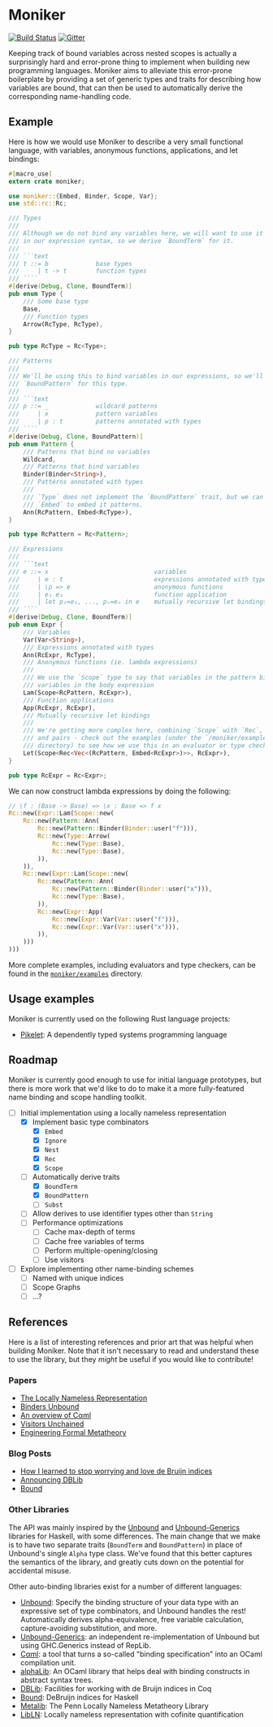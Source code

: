 # Moniker

[![Build Status][travis-badge]][travis-url]
[![Gitter][gitter-badge]][gitter-lobby]

[travis-badge]: https://travis-ci.org/brendanzab/moniker.svg?branch=master
[travis-url]: https://travis-ci.org/brendanzab/moniker
[gitter-badge]: https://badges.gitter.im/moniker-rs/moniker.svg
[gitter-lobby]: https://gitter.im/moniker-rs/Lobby

Keeping track of bound variables across nested scopes is actually a surprisingly
hard and error-prone thing to implement when building new programming languages.
Moniker aims to alleviate this error-prone boilerplate by providing a set of
generic types and traits for describing how variables are bound, that can then
be used to automatically derive the corresponding name-handling code.

## Example

Here is how we would use Moniker to describe a very small functional language,
with variables, anonymous functions, applications, and let bindings:

```rust
#[macro_use]
extern crate moniker;

use moniker::{Embed, Binder, Scope, Var};
use std::rc::Rc;

/// Types
///
/// Although we do not bind any variables here, we will want to use it later on
/// in our expression syntax, so we derive `BoundTerm` for it.
///
/// ```text
/// t ::= b             base types
///     | t -> t        function types
/// ````
#[derive(Debug, Clone, BoundTerm)]
pub enum Type {
    /// Some base type
    Base,
    /// Function types
    Arrow(RcType, RcType),
}

pub type RcType = Rc<Type>;

/// Patterns
///
/// We'll be using this to bind variables in our expressions, so we'll derive
/// `BoundPattern` for this type.
///
/// ```text
/// p ::= _             wildcard patterns
///     | x             pattern variables
///     | p : t         patterns annotated with types
/// ````
#[derive(Debug, Clone, BoundPattern)]
pub enum Pattern {
    /// Patterns that bind no variables
    Wildcard,
    /// Patterns that bind variables
    Binder(Binder<String>),
    /// Patterns annotated with types
    ///
    /// `Type` does not implement the `BoundPattern` trait, but we can use
    /// `Embed` to embed it patterns.
    Ann(RcPattern, Embed<RcType>),
}

pub type RcPattern = Rc<Pattern>;

/// Expressions
///
/// ```text
/// e ::= x                             variables
///     | e : t                         expressions annotated with types
///     | \p => e                       anonymous functions
///     | e₁ e₂                         function application
///     | let p₁=e₁, ..., pₙ=eₙ in e    mutually recursive let bindings
/// ````
#[derive(Debug, Clone, BoundTerm)]
pub enum Expr {
    /// Variables
    Var(Var<String>),
    /// Expressions annotated with types
    Ann(RcExpr, RcType),
    /// Anonymous functions (ie. lambda expressions)
    ///
    /// We use the `Scope` type to say that variables in the pattern bind
    /// variables in the body expression
    Lam(Scope<RcPattern, RcExpr>),
    /// Function applications
    App(RcExpr, RcExpr),
    /// Mutually recursive let bindings
    ///
    /// We're getting more complex here, combining `Scope` with `Rec`, `Vec`,
    /// and pairs - check out the examples (under the `/moniker/examples`
    /// directory) to see how we use this in an evaluator or type checker.
    Let(Scope<Rec<Vec<(RcPattern, Embed<RcExpr>)>>, RcExpr>),
}

pub type RcExpr = Rc<Expr>;
```

We can now construct lambda expressions by doing the following:

```rust
// \f : (Base -> Base) => \x : Base => f x
Rc::new(Expr::Lam(Scope::new(
    Rc::new(Pattern::Ann(
        Rc::new(Pattern::Binder(Binder::user("f"))),
        Rc::new(Type::Arrow(
            Rc::new(Type::Base),
            Rc::new(Type::Base),
        )),
    )),
    Rc::new(Expr::Lam(Scope::new(
        Rc::new(Pattern::Ann(
            Rc::new(Pattern::Binder(Binder::user("x"))),
            Rc::new(Type::Base),
        )),
        Rc::new(Expr::App(
            Rc::new(Expr::Var(Var::user("f"))),
            Rc::new(Expr::Var(Var::user("x"))),
        )),
    )))
)))
```

More complete examples, including evaluators and type checkers, can be found in
the [`moniker/examples`](/moniker/examples) directory.

## Usage examples

Moniker is currently used on the following Rust language projects:

- [Pikelet](https://github.com/pikelet-lang/pikelet): A dependently typed
  systems programming language

## Roadmap

Moniker is currently good enough to use for initial language prototypes, but
there is more work that we'd like to do to make it a more fully-featured
name binding and scope handling toolkit.

- [ ] Initial implementation using a locally nameless representation
    - [x] Implement basic type combinators
        - [x] `Embed`
        - [x] `Ignore`
        - [x] `Nest`
        - [x] `Rec`
        - [x] `Scope`
    - [ ] Automatically derive traits
        - [x] `BoundTerm`
        - [x] `BoundPattern`
        - [ ] `Subst`
    - [ ] Allow derives to use identifier types other than `String`
    - [ ] Performance optimizations
        - [ ] Cache max-depth of terms
        - [ ] Cache free variables of terms
        - [ ] Perform multiple-opening/closing
        - [ ] Use visitors
- [ ] Explore implementing other name-binding schemes
    - [ ] Named with unique indices
    - [ ] Scope Graphs
    - [ ] ...?

## References

Here is a list of interesting references and prior art that was helpful when
building Moniker. Note that it isn't necessary to read and understand these to
use the library, but they _might_ be useful if you would like to contribute!

### Papers

- [The Locally Nameless Representation](https://www.chargueraud.org/research/2009/ln/main.pdf)
- [Binders Unbound](http://www.seas.upenn.edu/~sweirich/papers/icfp11.pdf)
- [An overview of Cαml](http://pauillac.inria.fr/~fpottier/publis/fpottier-alphacaml.pdf)
- [Visitors Unchained](http://gallium.inria.fr/~fpottier/publis/fpottier-visitors-unchained.pdf)
- [Engineering Formal Metatheory](http://www.chargueraud.org/research/2007/binders/binders_popl_08.pdf)

### Blog Posts

- [How I learned to stop worrying and love de Bruijn indices](http://disciple-devel.blogspot.com.au/2011/08/how-i-learned-to-stop-worrying-and-love.html)
- [Announcing DBLib](http://gallium.inria.fr/blog/announcing-dblib/)
- [Bound](https://www.schoolofhaskell.com/user/edwardk/bound)

### Other Libraries

The API was mainly inspired by the [Unbound][unbound] and
[Unbound-Generics][unbound-generics] libraries for Haskell, with some
differences. The main change that we make is to have two separate traits
(`BoundTerm` and `BoundPattern`) in place of Unbound's single `Alpha` type
class. We've found that this better captures the semantics of the library, and
greatly cuts down on the potential for accidental misuse.

Other auto-binding libraries exist for a number of different languages:

- [Unbound][unbound]: Specify the binding structure of your data type with an
  expressive set of type combinators, and Unbound handles the rest!
  Automatically derives alpha-equivalence, free variable calculation,
  capture-avoiding substitution, and more.
- [Unbound-Generics][unbound-generics]: an independent re-implementation of
  Unbound but using GHC.Generics instead of RepLib.
- [Cαml][alphaCaml]: a tool that turns a so-called "binding specification" into
  an OCaml compilation unit.
- [alphaLib][alphaLib]: An OCaml library that helps deal with binding constructs
  in abstract syntax trees.
- [DBLib][dblib]: Facilities for working with de Bruijn indices in Coq
- [Bound](https://github.com/ekmett/bound/): DeBruijn indices for Haskell
- [Metalib][metalib]: The Penn Locally Nameless Metatheory Library
- [LibLN][ln]: Locally nameless representation with cofinite quantification

[unbound]: https://github.com/sweirich/replib
[unbound-generics]: ://github.com/lambdageek/unbound-generics
[alphaCaml]: http://pauillac.inria.fr/~fpottier/alphaCaml/alphacaml.html.en
[alphaLib]: https://gitlab.inria.fr/fpottier/alphaLib
[dblib]: https://github.com/coq-contribs/dblib
[metalib]: https://github.com/plclub/metalib
[ln]: http://www.chargueraud.org/softs/ln/
